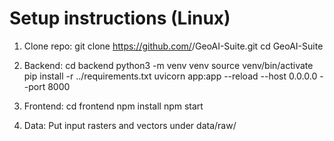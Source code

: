 # Setup instructions (Linux)

1. Clone repo:
   git clone https://github.com/<your>/GeoAI-Suite.git
   cd GeoAI-Suite

2. Backend:
   cd backend
   python3 -m venv venv
   source venv/bin/activate
   pip install -r ../requirements.txt
   uvicorn app:app --reload --host 0.0.0.0 --port 8000

3. Frontend:
   cd frontend
   npm install
   npm start

4. Data:
   Put input rasters and vectors under data/raw/
